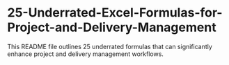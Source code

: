 # 25-Underrated-Excel-Formulas-for-Project-and-Delivery-Management
This README file outlines 25 underrated formulas that can significantly enhance project and delivery management workflows.

